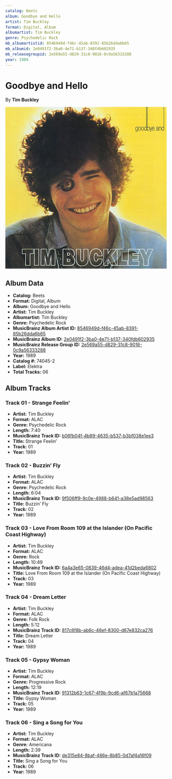 ```yaml
---
catalog: Beets
album: Goodbye and Hello
artist: Tim Buckley
format: Digital, Album
albumartist: Tim Buckley
genre: Psychedelic Rock
mb_albumartistid: 8546949d-f46c-45ab-8391-85b26dda6b65
mb_albumid: 2e0491f2-3ba0-4e71-b137-340fdb602935
mb_releasegroupid: 2e569a55-d829-31c8-9016-0c9a56333288
year: 1989
---
```


# Goodbye and Hello

By **Tim Buckley**

![](../../assets/beetscovers/Tim_Buckley-Goodbye_and_Hello.jpg)

## Album Data

- **Catalog:** Beets
- **Format:** Digital, Album
- **Album:** Goodbye and Hello
- **Artist:** Tim Buckley
- **Albumartist:** Tim Buckley
- **Genre:** Psychedelic Rock
- **MusicBrainz Album Artist ID:** [8546949d-f46c-45ab-8391-85b26dda6b65](https://musicbrainz.org/artist/8546949d-f46c-45ab-8391-85b26dda6b65)
- **MusicBrainz Album ID:** [2e0491f2-3ba0-4e71-b137-340fdb602935](https://musicbrainz.org/release/2e0491f2-3ba0-4e71-b137-340fdb602935)
- **MusicBrainz Release Group ID:** [2e569a55-d829-31c8-9016-0c9a56333288](https://musicbrainz.org/release-group/2e569a55-d829-31c8-9016-0c9a56333288)
- **Year:** 1989
- **Catalog #:** 74045-2
- **Label:** Elektra
- **Total Tracks:** 06

## Album Tracks

### Track 01 - Strange Feelin’

- **Artist:** Tim Buckley
- **Format:** ALAC
- **Genre:** Psychedelic Rock
- **Length:** 7:40
- **MusicBrainz Track ID:** [b06fb04f-4b89-4635-b537-b3bf038e1ee3](https://musicbrainz.org/recording/b06fb04f-4b89-4635-b537-b3bf038e1ee3)
- **Title:** Strange Feelin’
- **Track:** 01
- **Year:** 1989

### Track 02 - Buzzin’ Fly

- **Artist:** Tim Buckley
- **Format:** ALAC
- **Genre:** Psychedelic Rock
- **Length:** 6:04
- **MusicBrainz Track ID:** [9f506ff9-9c0e-4988-b641-a38e5ad98563](https://musicbrainz.org/recording/9f506ff9-9c0e-4988-b641-a38e5ad98563)
- **Title:** Buzzin’ Fly
- **Track:** 02
- **Year:** 1989

### Track 03 - Love From Room 109 at the Islander (On Pacific Coast Highway)

- **Artist:** Tim Buckley
- **Format:** ALAC
- **Genre:** Rock
- **Length:** 10:49
- **MusicBrainz Track ID:** [6a4a3e65-0839-46d4-adea-41d2beda6802](https://musicbrainz.org/recording/6a4a3e65-0839-46d4-adea-41d2beda6802)
- **Title:** Love From Room 109 at the Islander (On Pacific Coast Highway)
- **Track:** 03
- **Year:** 1989

### Track 04 - Dream Letter

- **Artist:** Tim Buckley
- **Format:** ALAC
- **Genre:** Folk Rock
- **Length:** 5:12
- **MusicBrainz Track ID:** [817c6f8b-ab6c-46ef-8300-d67e832ca276](https://musicbrainz.org/recording/817c6f8b-ab6c-46ef-8300-d67e832ca276)
- **Title:** Dream Letter
- **Track:** 04
- **Year:** 1989

### Track 05 - Gypsy Woman

- **Artist:** Tim Buckley
- **Format:** ALAC
- **Genre:** Progressive Rock
- **Length:** 12:19
- **MusicBrainz Track ID:** [91312b63-1c67-4f9b-9cd6-af67b1a75668](https://musicbrainz.org/recording/91312b63-1c67-4f9b-9cd6-af67b1a75668)
- **Title:** Gypsy Woman
- **Track:** 05
- **Year:** 1989

### Track 06 - Sing a Song for You

- **Artist:** Tim Buckley
- **Format:** ALAC
- **Genre:** Americana
- **Length:** 2:39
- **MusicBrainz Track ID:** [de315e84-8baf-486e-8b85-0d7af4a16f09](https://musicbrainz.org/recording/de315e84-8baf-486e-8b85-0d7af4a16f09)
- **Title:** Sing a Song for You
- **Track:** 06
- **Year:** 1989

